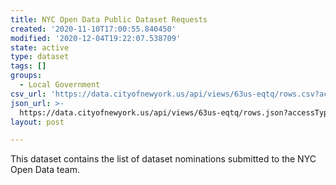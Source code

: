 ```yaml
---
title: NYC Open Data Public Dataset Requests
created: '2020-11-10T17:00:55.840450'
modified: '2020-12-04T19:22:07.538709'
state: active
type: dataset
tags: []
groups:
  - Local Government
csv_url: 'https://data.cityofnewyork.us/api/views/63us-eqtq/rows.csv?accessType=DOWNLOAD'
json_url: >-
  https://data.cityofnewyork.us/api/views/63us-eqtq/rows.json?accessType=DOWNLOAD
layout: post

---
```

This dataset contains the list of dataset nominations submitted to the NYC Open Data team.
